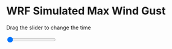 <h1>WRF Simulated Max Wind Gust</h1>
<p>Drag the slider to change the time</p>

<div class="slidecontainer">
<input oninput='setImage(this)' class="slider" type="range" min="0" max="7" value="0" step="1" />
<img id='img'/>
</div>

<script>
var img = document.getElementById('img');
var img_array = ['/assets/images/wrf/w_wrfout_d01_2020-04-11_12:00:00.png',
'/assets/images/wrf/w_wrfout_d01_2020-04-11_13:00:00.png',
'/assets/images/wrf/w_wrfout_d01_2020-04-11_14:00:00.png',
'/assets/images/wrf/w_wrfout_d01_2020-04-11_15:00:00.png',
'/assets/images/wrf/w_wrfout_d01_2020-04-11_16:00:00.png',
'/assets/images/wrf/w_wrfout_d01_2020-04-11_17:00:00.png',
'/assets/images/wrf/w_wrfout_d01_2020-04-11_18:00:00.png',];
function setImage(obj)
{
        var value = obj.value;
        img.src = img_array[value];

}
</script>
